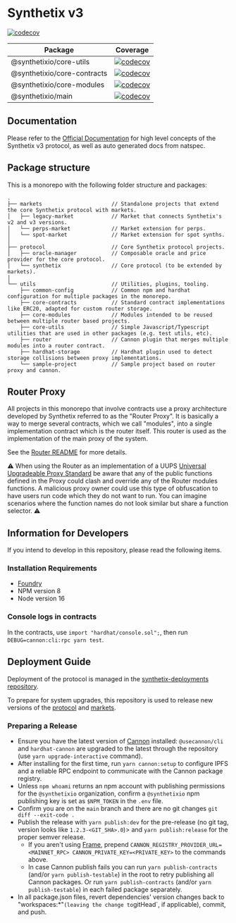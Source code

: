 # Synthetix v3

[![codecov](https://codecov.io/gh/Synthetixio/synthetix-v3/branch/main/graph/badge.svg?token=B9BK0U5KAT)](https://codecov.io/gh/Synthetixio/synthetix-v3)

| Package                     | Coverage                                                                                                                                                                      |
| --------------------------- | ----------------------------------------------------------------------------------------------------------------------------------------------------------------------------- |
| @synthetixio/core-utils     | [![codecov](https://codecov.io/gh/Synthetixio/synthetix-v3/branch/main/graph/badge.svg?token=B9BK0U5KAT&flag=core-utils)](https://codecov.io/gh/Synthetixio/synthetix-v3)     |
| @synthetixio/core-contracts | [![codecov](https://codecov.io/gh/Synthetixio/synthetix-v3/branch/main/graph/badge.svg?token=B9BK0U5KAT&flag=core-contracts)](https://codecov.io/gh/Synthetixio/synthetix-v3) |
| @synthetixio/core-modules   | [![codecov](https://codecov.io/gh/Synthetixio/synthetix-v3/branch/main/graph/badge.svg?token=B9BK0U5KAT&flag=core-modules)](https://codecov.io/gh/Synthetixio/synthetix-v3)   |
| @synthetixio/main           | [![codecov](https://codecov.io/gh/Synthetixio/synthetix-v3/branch/main/graph/badge.svg?token=B9BK0U5KAT&flag=synthetix)](https://codecov.io/gh/Synthetixio/synthetix-v3)      |

## Documentation

Please refer to the [Official Documentation](https://docs.synthetix.io/) for high level concepts of the Synthetix v3 protocol, as well as auto generated docs from natspec.

## Package structure

This is a monorepo with the following folder structure and packages:

```
.
├── markets                      // Standalone projects that extend the core Synthetix protocol with markets.
│   ├── legacy-market            // Market that connects Synthetix's v2 and v3 versions.
│   └── perps-market             // Market extension for perps.
│   └── spot-market              // Market extension for spot synths.
│
├── protocol                     // Core Synthetix protocol projects.
│   ├── oracle-manager           // Composable oracle and price provider for the core protocol.
│   └── synthetix                // Core protocol (to be extended by markets).
│
└── utils                        // Utilities, plugins, tooling.
    ├── common-config            // Common npm and hardhat configuration for multiple packages in the monorepo.
    ├── core-contracts           // Standard contract implementations like ERC20, adapted for custom router storage.
    ├── core-modules             // Modules intended to be reused between multiple router based projects.
    ├── core-utils               // Simple Javascript/Typescript utilities that are used in other packages (e.g. test utils, etc).
    ├── router                   // Cannon plugin that merges multiple modules into a router contract.
    ├── hardhat-storage          // Hardhat plugin used to detect storage collisions between proxy implementations.
    └── sample-project           // Sample project based on router proxy and cannon.
```

## Router Proxy

All projects in this monorepo that involve contracts use a proxy architecture developed by Synthetix referred to as the "Router Proxy". It is basically a way to merge several contracts, which we call "modules", into a single implementation contract which is the router itself. This router is used as the implementation of the main proxy of the system.

See the [Router README](utils/router/README.md) for more details.

⚠️ When using the Router as an implementation of a UUPS [Universal Upgradeable Proxy Standard](https://eips.ethereum.org/EIPS/eip-1822) be aware that any of the public functions defined in the Proxy could clash and override any of the Router modules functions. A malicious proxy owner could use this type of obfuscation to have users run code which they do not want to run. You can imagine scenarios where the function names do not look similar but share a function selector. ⚠️

## Information for Developers

If you intend to develop in this repository, please read the following items.

### Installation Requirements

- [Foundry](https://getfoundry.sh/)
- NPM version 8
- Node version 16

### Console logs in contracts

In the contracts, use `import "hardhat/console.sol";`, then run `DEBUG=cannon:cli:rpc yarn test`.

## Deployment Guide

Deployment of the protocol is managed in the [synthetix-deployments repository](https://github.com/synthetixio/synthetix-deployments).

To prepare for system upgrades, this repository is used to release new versions of the [protocol](/protocol) and [markets](/markets).

### Preparing a Release

- Ensure you have the latest version of [Cannon](https://usecannon.com) installed: `@usecannon/cli` and `hardhat-cannon` are upgraded to the latest through the repository (use `yarn upgrade-interactive` command).
- After installing for the first time, run `yarn cannon:setup` to configure IPFS and a reliable RPC endpoint to communicate with the Cannon package registry.
- Unless `npm whoami` returns an npm account with publishing permissions for the `@synthetixio` organization, confirm a `@synthetixio` npm publishing key is set as `$NPM_TOKEN` in the `.env` file.
- Confirm you are on the `main` branch and there are no git changes `git diff --exit-code .`
- Publish the release with `yarn publish:dev` for the pre-release (no git tag, version looks like `1.2.3-<GIT_SHA>.0`)> and `yarn publish:release` for the proper semver release.
  - If you aren't using [Frame](https://frame.sh/), prepend `CANNON_REGISTRY_PROVIDER_URL=<MAINNET_RPC> CANNON_PRIVATE_KEY=<PRIVATE_KEY>` to the commands above.
  - In case Cannon publish fails you can run `yarn publish-contracts` (and/or `yarn publish-testable`) in the root to retry publishing all Cannon packages. Or run `yarn publish-contracts` (and/or `yarn publish-testable`) in each failed package separately.
- In all package.json files, revert dependencies' version changes back to "workspaces:*"` (leaving the change to `gitHead`, if applicable), commit, and push.
